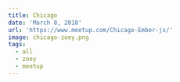 ```yaml
---
title: Chicago
date: 'March 8, 2018'
url: 'https://www.meetup.com/Chicago-Ember-js/'
image: chicago-zoey.png
tags:
  - all
  - zoey
  - meetup
---
```

